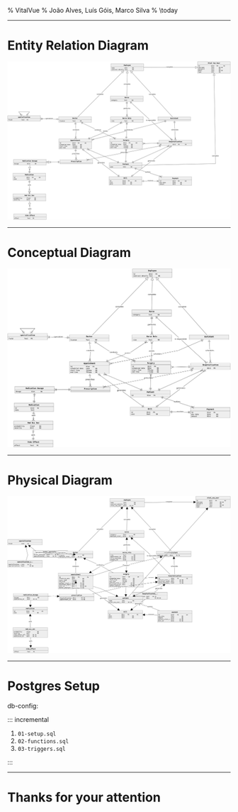 % VitalVue
% João Alves, Luís Góis, Marco Silva
% \today

---

# Entity Relation Diagram

![Entity Relation Diagram](/assets/er-diagram.png)

---

# Conceptual Diagram

![Conceptual Diagram](/assets/conceptual-diagram.png)

---

# Physical Diagram

![Physical Diagram](/assets/physical-diagram.png)

---

# Postgres Setup

db-config:

::: incremental

1. `01-setup.sql`
2. `02-functions.sql`
3. `03-triggers.sql`

:::

---

# Thanks for your attention
